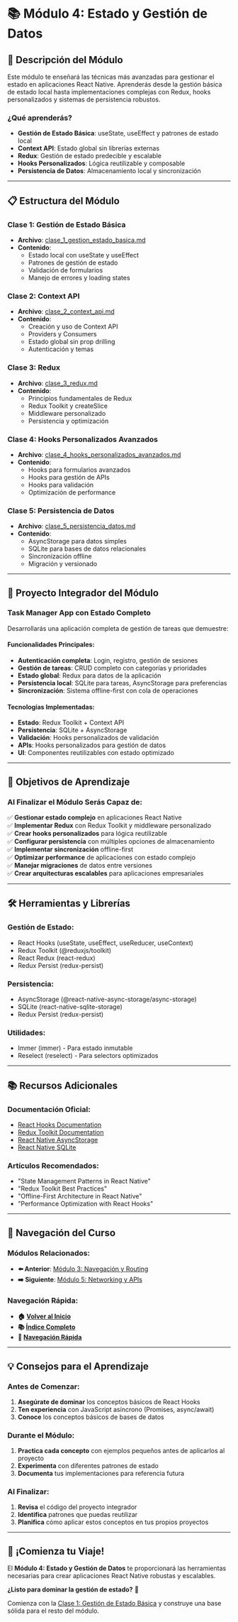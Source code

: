 # 📚 Módulo 4: Estado y Gestión de Datos

## 🎯 Descripción del Módulo

Este módulo te enseñará las técnicas más avanzadas para gestionar el estado en aplicaciones React Native. Aprenderás desde la gestión básica de estado local hasta implementaciones complejas con Redux, hooks personalizados y sistemas de persistencia robustos.

### **¿Qué aprenderás?**

- **Gestión de Estado Básica**: useState, useEffect y patrones de estado local
- **Context API**: Estado global sin librerías externas
- **Redux**: Gestión de estado predecible y escalable
- **Hooks Personalizados**: Lógica reutilizable y composable
- **Persistencia de Datos**: Almacenamiento local y sincronización

---

## 📋 Estructura del Módulo

### **Clase 1: Gestión de Estado Básica**
- **Archivo**: [clase_1_gestion_estado_basica.md](clase_1_gestion_estado_basica.md)
- **Contenido**: 
  - Estado local con useState y useEffect
  - Patrones de gestión de estado
  - Validación de formularios
  - Manejo de errores y loading states

### **Clase 2: Context API**
- **Archivo**: [clase_2_context_api.md](clase_2_context_api.md)
- **Contenido**:
  - Creación y uso de Context API
  - Providers y Consumers
  - Estado global sin prop drilling
  - Autenticación y temas

### **Clase 3: Redux**
- **Archivo**: [clase_3_redux.md](clase_3_redux.md)
- **Contenido**:
  - Principios fundamentales de Redux
  - Redux Toolkit y createSlice
  - Middleware personalizado
  - Persistencia y optimización

### **Clase 4: Hooks Personalizados Avanzados**
- **Archivo**: [clase_4_hooks_personalizados_avanzados.md](clase_4_hooks_personalizados_avanzados.md)
- **Contenido**:
  - Hooks para formularios avanzados
  - Hooks para gestión de APIs
  - Hooks para validación
  - Optimización de performance

### **Clase 5: Persistencia de Datos**
- **Archivo**: [clase_5_persistencia_datos.md](clase_5_persistencia_datos.md)
- **Contenido**:
  - AsyncStorage para datos simples
  - SQLite para bases de datos relacionales
  - Sincronización offline
  - Migración y versionado

---

## 🚀 Proyecto Integrador del Módulo

### **Task Manager App con Estado Completo**

Desarrollarás una aplicación completa de gestión de tareas que demuestre:

#### **Funcionalidades Principales:**
- **Autenticación completa**: Login, registro, gestión de sesiones
- **Gestión de tareas**: CRUD completo con categorías y prioridades
- **Estado global**: Redux para datos de la aplicación
- **Persistencia local**: SQLite para tareas, AsyncStorage para preferencias
- **Sincronización**: Sistema offline-first con cola de operaciones

#### **Tecnologías Implementadas:**
- **Estado**: Redux Toolkit + Context API
- **Persistencia**: SQLite + AsyncStorage
- **Validación**: Hooks personalizados de validación
- **APIs**: Hooks personalizados para gestión de datos
- **UI**: Componentes reutilizables con estado optimizado

---

## 🎯 Objetivos de Aprendizaje

### **Al Finalizar el Módulo Serás Capaz de:**

✅ **Gestionar estado complejo** en aplicaciones React Native  
✅ **Implementar Redux** con Redux Toolkit y middleware personalizado  
✅ **Crear hooks personalizados** para lógica reutilizable  
✅ **Configurar persistencia** con múltiples opciones de almacenamiento  
✅ **Implementar sincronización** offline-first  
✅ **Optimizar performance** de aplicaciones con estado complejo  
✅ **Manejar migraciones** de datos entre versiones  
✅ **Crear arquitecturas escalables** para aplicaciones empresariales  

---

## 🛠️ Herramientas y Librerías

### **Gestión de Estado:**
- React Hooks (useState, useEffect, useReducer, useContext)
- Redux Toolkit (@reduxjs/toolkit)
- React Redux (react-redux)
- Redux Persist (redux-persist)

### **Persistencia:**
- AsyncStorage (@react-native-async-storage/async-storage)
- SQLite (react-native-sqlite-storage)
- Redux Persist (redux-persist)

### **Utilidades:**
- Immer (immer) - Para estado inmutable
- Reselect (reselect) - Para selectors optimizados

---

## 📚 Recursos Adicionales

### **Documentación Oficial:**
- [React Hooks Documentation](https://reactjs.org/docs/hooks-intro.html)
- [Redux Toolkit Documentation](https://redux-toolkit.js.org/)
- [React Native AsyncStorage](https://github.com/react-native-async-storage/async-storage)
- [React Native SQLite](https://github.com/andpor/react-native-sqlite-storage)

### **Artículos Recomendados:**
- "State Management Patterns in React Native"
- "Redux Toolkit Best Practices"
- "Offline-First Architecture in React Native"
- "Performance Optimization with React Hooks"

---

## 🔗 Navegación del Curso

### **Módulos Relacionados:**
- **⬅️ Anterior**: [Módulo 3: Navegación y Routing](../midLevel_1/README.md)
- **➡️ Siguiente**: [Módulo 5: Networking y APIs](../midLevel_3/README.md)

### **Navegación Rápida:**
- **🏠 [Volver al Inicio](../../README.md)**
- **📚 [Índice Completo](../../docs/INDICE_COMPLETO.md)**
- **🧭 [Navegación Rápida](../../docs/NAVEGACION_RAPIDA.md)**

---

## 💡 Consejos para el Aprendizaje

### **Antes de Comenzar:**
1. **Asegúrate de dominar** los conceptos básicos de React Hooks
2. **Ten experiencia** con JavaScript asíncrono (Promises, async/await)
3. **Conoce** los conceptos básicos de bases de datos

### **Durante el Módulo:**
1. **Practica cada concepto** con ejemplos pequeños antes de aplicarlos al proyecto
2. **Experimenta** con diferentes patrones de estado
3. **Documenta** tus implementaciones para referencia futura

### **Al Finalizar:**
1. **Revisa** el código del proyecto integrador
2. **Identifica** patrones que puedas reutilizar
3. **Planifica** cómo aplicar estos conceptos en tus propios proyectos

---

## 🎉 ¡Comienza tu Viaje!

El **Módulo 4: Estado y Gestión de Datos** te proporcionará las herramientas necesarias para crear aplicaciones React Native robustas y escalables. 

**¿Listo para dominar la gestión de estado?** 🚀

Comienza con la [Clase 1: Gestión de Estado Básica](clase_1_gestion_estado_basica.md) y construye una base sólida para el resto del módulo.
